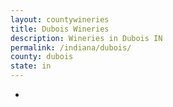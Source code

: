 ```yaml
---
layout: countywineries
title: Dubois Wineries
description: Wineries in Dubois IN
permalink: /indiana/dubois/
county: dubois
state: in
---
```

-
